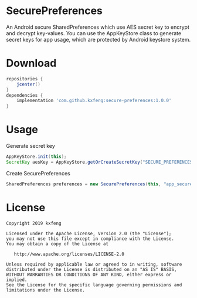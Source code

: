 # SecurePreferences
An Android secure SharedPreferences which use AES secret key to encrypt and decrypt key-values. You can use the AppKeyStore class to generate secret keys for app usage, which are protected by Android keystore system.

# Download

```groovy
repositories {
    jcenter()
}
dependencies {
    implementation 'com.github.kxfeng:secure-preferences:1.0.0'
}
```

# Usage

Generate secret key
```java
AppKeyStore.init(this);
SecretKey aesKey = AppKeyStore.getOrCreateSecretKey("SECURE_PREFERENCES_KEY_ALIAS", "AES", 256);
```

Create SecurePreferences
```java
SharedPreferences preferences = new SecurePreferences(this, "app_secure_preferences", aesKey);
```

# License

    Copyright 2019 kxfeng

    Licensed under the Apache License, Version 2.0 (the "License");
    you may not use this file except in compliance with the License.
    You may obtain a copy of the License at

       http://www.apache.org/licenses/LICENSE-2.0

    Unless required by applicable law or agreed to in writing, software
    distributed under the License is distributed on an "AS IS" BASIS,
    WITHOUT WARRANTIES OR CONDITIONS OF ANY KIND, either express or implied.
    See the License for the specific language governing permissions and
    limitations under the License.
